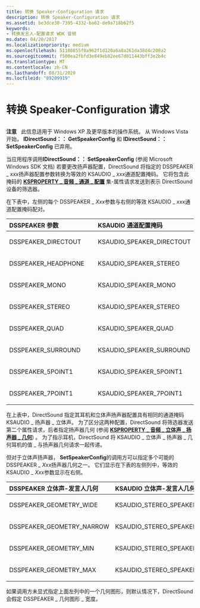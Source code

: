 ```yaml
---
title: 转换 Speaker-Configuration 请求
description: 转换 Speaker-Configuration 请求
ms.assetid: be3dce30-7395-4332-ba62-de9a718b62f5
keywords:
- 转换发言人-配置请求 WDK 音频
ms.date: 04/20/2017
ms.localizationpriority: medium
ms.openlocfilehash: 51108855f0a962f1d120a6a8a261da38d4c208a2
ms.sourcegitcommit: f500ea2fbfd3e849eb82ee67d011443bff3e2b4c
ms.translationtype: MT
ms.contentlocale: zh-CN
ms.lasthandoff: 08/31/2020
ms.locfileid: "89209919"
---
```

# <a name="translating-speaker-configuration-requests"></a>转换 Speaker-Configuration 请求


## <span id="translating_speaker_configuration_requests"></span><span id="TRANSLATING_SPEAKER_CONFIGURATION_REQUESTS"></span>


**注意**   此信息适用于 Windows XP 及更早版本的操作系统。 从 Windows Vista 开始， **IDirectSound：： GetSpeakerConfig** 和 **IDirectSound：： SetSpeakerConfig** 已弃用。

 

当应用程序调用**IDirectSound：： SetSpeakerConfig** (参阅 Microsoft Windows SDK 文档) 若要更改扬声器配置，DirectSound 将指定的 DSSPEAKER \_ *xxx*扬声器配置参数转换为等效的 KSAUDIO \_ *xxx*通道配置掩码。 它将包含此掩码的 [**KSPROPERTY \_ 音频 \_ 通道 \_ 配置**](./ksproperty-audio-channel-config.md) 集-属性请求发送到表示 DirectSound 设备的筛选器。

在下表中，左侧的每个 DSSPEAKER \_ *Xxx*参数与右侧的等效 KSAUDIO \_ *xxx*通道配置掩码配对。

<table>
<colgroup>
<col width="50%" />
<col width="50%" />
</colgroup>
<thead>
<tr class="header">
<th align="left">DSSPEAKER 参数</th>
<th align="left">KSAUDIO 通道配置掩码</th>
</tr>
</thead>
<tbody>
<tr class="odd">
<td align="left"><p>DSSPEAKER_DIRECTOUT</p></td>
<td align="left"><p>KSAUDIO_SPEAKER_DIRECTOUT</p></td>
</tr>
<tr class="even">
<td align="left"><p>DSSPEAKER_HEADPHONE</p></td>
<td align="left"><p>KSAUDIO_SPEAKER_STEREO</p></td>
</tr>
<tr class="odd">
<td align="left"><p>DSSPEAKER_MONO</p></td>
<td align="left"><p>KSAUDIO_SPEAKER_MONO</p></td>
</tr>
<tr class="even">
<td align="left"><p>DSSPEAKER_STEREO</p></td>
<td align="left"><p>KSAUDIO_SPEAKER_STEREO</p></td>
</tr>
<tr class="odd">
<td align="left"><p>DSSPEAKER_QUAD</p></td>
<td align="left"><p>KSAUDIO_SPEAKER_QUAD</p></td>
</tr>
<tr class="even">
<td align="left"><p>DSSPEAKER_SURROUND</p></td>
<td align="left"><p>KSAUDIO_SPEAKER_SURROUND</p></td>
</tr>
<tr class="odd">
<td align="left"><p>DSSPEAKER_5POINT1</p></td>
<td align="left"><p>KSAUDIO_SPEAKER_5POINT1</p></td>
</tr>
<tr class="even">
<td align="left"><p>DSSPEAKER_7POINT1</p></td>
<td align="left"><p>KSAUDIO_SPEAKER_7POINT1</p></td>
</tr>
</tbody>
</table>

 

在上表中，DirectSound 指定其耳机和立体声扬声器配置具有相同的通道掩码 KSAUDIO \_ 扬声器 \_ 立体声。 为了区分这两种配置，DirectSound 将筛选器发送第二个属性请求，后者指定扬声器几何 (参阅 [**KSPROPERTY \_ 音频 \_ 立体声 \_ 扬声器 \_ 几何**](./ksproperty-audio-stereo-speaker-geometry.md)) 。 为了指示耳机，DirectSound 将 KSAUDIO \_ 立体声 \_ 扬声器 \_ 几何耳机的值 \_ 与扬声器几何请求一起传递。

但对于立体声扬声器， **SetSpeakerConfig**的调用方可以指定多个可能的 DSSPEAKER \_ *Xxx*扬声器几何之一。 它们显示在下表的左侧列中，等效的 KSAUDIO \_ *Xxx*参数显示在右侧。

<table>
<colgroup>
<col width="50%" />
<col width="50%" />
</colgroup>
<thead>
<tr class="header">
<th align="left">DSSPEAKER 立体声-发言人几何</th>
<th align="left">KSAUDIO 立体声-发言人几何</th>
</tr>
</thead>
<tbody>
<tr class="odd">
<td align="left"><p>DSSPEAKER_GEOMETRY_WIDE</p></td>
<td align="left"><p>KSAUDIO_STEREO_SPEAKER_GEOMETRY_WIDE</p></td>
</tr>
<tr class="even">
<td align="left"><p>DSSPEAKER_GEOMETRY_NARROW</p></td>
<td align="left"><p>KSAUDIO_STEREO_SPEAKER_GEOMETRY_NARROW</p></td>
</tr>
<tr class="odd">
<td align="left"><p>DSSPEAKER_GEOMETRY_MIN</p></td>
<td align="left"><p>KSAUDIO_STEREO_SPEAKER_GEOMETRY_MIN</p></td>
</tr>
<tr class="even">
<td align="left"><p>DSSPEAKER_GEOMETRY_MAX</p></td>
<td align="left"><p>KSAUDIO_STEREO_SPEAKER_GEOMETRY_MAX</p></td>
</tr>
</tbody>
</table>

 

如果调用方未显式指定上面左列中的一个几何图形，则默认情况下，DirectSound 会假定 DSSPEAKER \_ 几何图形 \_ 宽度。

 


